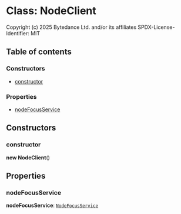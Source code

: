 # Class: NodeClient

Copyright (c) 2025 Bytedance Ltd. and/or its affiliates
SPDX-License-Identifier: MIT

## Table of contents

### Constructors

* [constructor](/en/auto-docs/fixed-layout-editor/classes/NodeClient.md#constructor)

### Properties

* [nodeFocusService](/en/auto-docs/fixed-layout-editor/classes/NodeClient.md#nodefocusservice)

## Constructors

### constructor

**new NodeClient**()

## Properties

### nodeFocusService

**nodeFocusService**: [`NodeFocusService`](/en/auto-docs/fixed-layout-editor/classes/NodeFocusService.md)
